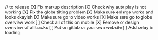// to release
[X] Fix markup description 
[X] Check why auto play is not working
[X] Fix the globe tilting problem
[X] Make sure enlarge works and looks okayish 
[X] Make sure go to video works
[X] Make sure go to globe overview work
[ ] Check all of this on mobile
[X] Remove or design overview of all tracks
[ ] Put on gitlab or your own website
[ ] Add delay in loading